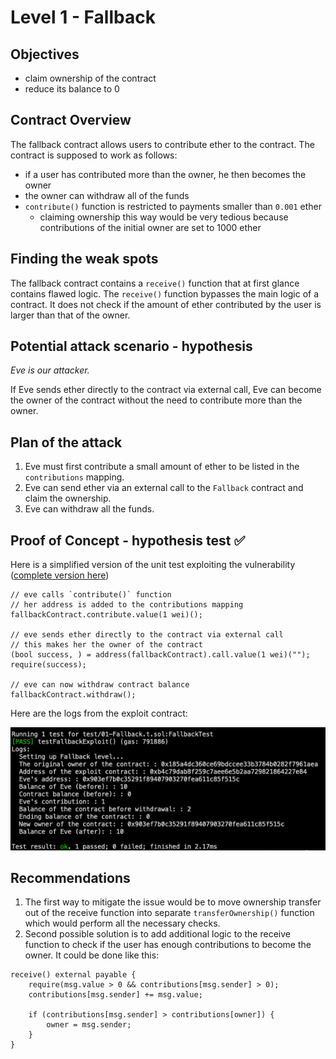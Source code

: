 # Level 1 - Fallback
## Objectives
- claim ownership of the contract
- reduce its balance to 0

## Contract Overview
The fallback contract allows users to contribute ether to the contract. The contract is supposed to work as follows:
- if a user has contributed more than the owner, he then becomes the owner
- the owner can withdraw all of the funds
- `contribute()` function is restricted to payments smaller than `0.001` ether
	- claiming ownership this way would be very tedious because contributions of the initial owner are set to 1000 ether

## Finding the weak spots
The fallback contract contains a `receive()` function that at first glance contains flawed logic. The `receive()` function bypasses the main logic of a contract. It does not check if the amount of ether contributed by the user is larger than that of the owner. 

## Potential attack scenario - hypothesis
*Eve is our attacker.*

If Eve sends ether directly to the contract via external call, Eve can become the owner of the contract without the need to contribute more than the owner. 

## Plan of the attack
1. Eve must first contribute a small amount of ether to be listed in the `contributions` mapping. 
2. Eve can send ether via an external call to the `Fallback` contract and claim the ownership.
3. Eve can withdraw all the funds.

## Proof of Concept - hypothesis test ✅
Here is a simplified version of the unit test exploiting the vulnerability ([complete version here](https://github.com/ChmielewskiKamil/ethernaut-foundry/blob/main/test/01-Fallback.t.sol))

```solidity
// eve calls `contribute()` function
// her address is added to the contributions mapping
fallbackContract.contribute.value(1 wei)();

// eve sends ether directly to the contract via external call
// this makes her the owner of the contract
(bool success, ) = address(fallbackContract).call.value(1 wei)("");
require(success);

// eve can now withdraw contract balance
fallbackContract.withdraw();
```

Here are the logs from the exploit contract:

![alt text](https://github.com/ChmielewskiKamil/ethernaut-foundry/blob/main/img/Fallback.png?raw=true)

## Recommendations
1. The first way to mitigate the issue would be to move ownership transfer out of the receive function into separate `transferOwnership()` function which would perform all the necessary checks.
2. Second possible solution is to add additional logic to the receive function to check if the user has enough contributions to become the owner. It could be done like this:
```solidity
receive() external payable {
	require(msg.value > 0 && contributions[msg.sender] > 0);
	contributions[msg.sender] += msg.value;
	
	if (contributions[msg.sender] > contributions[owner]) {
		owner = msg.sender;
	}
}
```